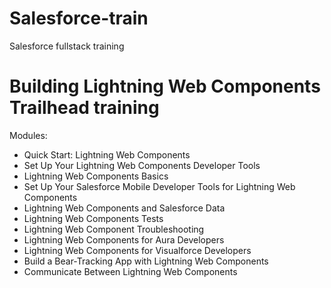 # Salesforce-train
Salesforce fullstack training

# Building Lightning Web Components Trailhead training

Modules:

- Quick Start: Lightning Web Components
- Set Up Your Lightning Web Components Developer Tools
- Lightning Web Components Basics
- Set Up Your Salesforce Mobile Developer Tools for Lightning Web Components
- Lightning Web Components and Salesforce Data
- Lightning Web Components Tests
- Lightning Web Component Troubleshooting
- Lightning Web Components for Aura Developers
- Lightning Web Components for Visualforce Developers
- Build a Bear-Tracking App with Lightning Web Components
- Communicate Between Lightning Web Components

